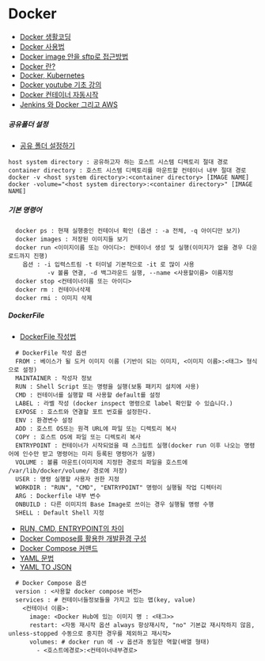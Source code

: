 # Docker
* [Docker 생활코딩](https://opentutorials.org/course/128/8657)
* [Docker 사용법](http://pyrasis.com/Docker/Docker-HOWTO)
* [Docker image 안을 sftp로 접근방법](https://m.blog.naver.com/PostView.nhn?blogId=alice_k106&logNo=220650722592&proxyReferer=https:%2F%2Fgeekcoders.tistory.com%2Fentry%2FDocker-Docker-%25EC%2584%25A4%25EC%25B9%2598%25EB%25B6%2580%25ED%2584%25B0-%25EA%25B8%25B0%25EB%25B3%25B8-%25EC%2582%25AC%25EC%259A%25A9)
* [Docker 란?](https://www.44bits.io/ko/post/easy-deploy-with-docker)
* [Docker, Kubernetes](https://medium.com/withj-kr/d-3eba3de2894e)
* [Docker youtube 기초 강의](https://www.youtube.com/watch?v=ePpiEy_C_jk&list=PLnIaYcDMsSczk-byS2iCDmQCfVU_KHWDk)
* [Docker 컨테이너 자동시작](https://help.iwinv.kr/manual/read.html?idx=572)
* [Jenkins 와 Docker 그리고 AWS](https://pks2974.medium.com/jenkins-%EC%99%80-docker-%EA%B7%B8%EB%A6%AC%EA%B3%A0-aws-cli-%EC%82%BD%EC%A7%88%EA%B8%B0-%EC%A0%95%EB%A6%AC%ED%95%98%EA%B8%B0-e728986960e2)
##### 공유폴더 설정
* [공유 폴더 설정하기](https://tttsss77.tistory.com/161)
```
host system directory : 공유하고자 하는 호스트 시스템 디렉토리 절대 경로
container directory : 호스트 시스템 디렉토리를 마운트할 컨테이너 내부 절대 경로
docker -v <host system directory>:<container directory> [IMAGE NAME]
docker -volume="<host system directory>:<container directory>" [IMAGE NAME]
```

##### 기본 명령어
```
  docker ps : 현재 실행중인 컨테이너 확인 (옵션 : -a 전체, -q 아이디만 보기)
  docker images : 저장된 이미지들 보기
  docker run <이미지이름 또는 아이디>: 컨테이너 생성 및 실행(이미지가 없을 경우 다운로드까지 진행)
    옵션 : -i 입력스트림 -t 터미널 기본적으로 -it 로 많이 사용
           -v 볼륨 연결, -d 백그라운드 실행, --name <사용할이름> 이름지정
  docker stop <컨테이너이름 또는 아이디>
  docker rm : 컨테이너삭제
  docker rmi : 이미지 삭제
```
##### DockerFile
* [DockerFile 작성법](https://velog.io/@seheon99/Dockerfile-%EC%9E%91%EC%84%B1-%EB%B0%A9%EB%B2%95-12)

```
  # DockerFile 작성 옵션
  FROM : 베이스가 될 도커 이미지 이름 (기반이 되는 이미지, <이미지 이름>:<태그> 형식으로 설정)
  MAINTAINER : 작성자 정보
  RUN : Shell Script 또는 명령을 실행(보통 패키지 설치에 사용)
  CMD : 컨테이너를 실행할 때 사용할 default를 설정
  LABEL : 라벨 작성 (docker inspect 명령으로 label 확인할 수 있습니다.)
  EXPOSE : 호스트와 연결할 포트 번호를 설정한다.
  ENV : 환경변수 설정
  ADD : 호스트 OS또는 원격 URL에 파일 또는 디렉토리 복사
  COPY : 호스트 OS에 파일 또는 디렉토리 복사
  ENTRYPOINT : 컨테이너가 시작되었을 때 스크립트 실행(docker run 이후 나오는 명령어에 인수만 받고 명령어는 미리 등록된 명령어가 실행)
  VOLUME : 볼륨 마운트(이미지에 지정한 경로의 파일을 호스트에 /var/lib/docker/volume/ 경로에 저장)
  USER : 명령 실행할 사용자 권한 지정
  WORKDIR : "RUN", "CMD", "ENTRYPOINT" 명령이 실행될 작업 디렉터리
  ARG : Dockerfile 내부 변수
  ONBUILD : 다른 이미지의 Base Image로 쓰이는 경우 실행될 명령 수행
  SHELL : Default Shell 지정
```
* [RUN, CMD, ENTRYPOINT의 차이](https://nirsa.tistory.com/66)
* [Docker Compose를 활용한 개발환경 구성](https://www.44bits.io/ko/post/almost-perfect-development-environment-with-docker-and-docker-compose)
* [Docker Compose 커맨드](https://www.daleseo.com/docker-compose/)
* [YAML 문법](https://subicura.com/k8s/prepare/yaml.html#%E1%84%80%E1%85%B5%E1%84%87%E1%85%A9%E1%86%AB%E1%84%86%E1%85%AE%E1%86%AB%E1%84%87%E1%85%A5%E1%86%B8)
* [YAML TO JSON](https://onlineyamltools.com/convert-yaml-to-json)
```
  # Docker Compose 옵션
  version : <사용할 docker compose 버전>
  services : # 컨테이너들정보들을 가지고 있는 맵(key, value)
    <컨테이너 이름>:
      image: <Docker Hub에 있는 이미지 명 : <태그>>
      restart: <자동 재시작 옵션 always 항상재시작, "no" 기본값 재시작하지 않음, unless-stopped 수동으로 중지한 경우를 제외하고 재시작>
      volumes: # docker run 에 -v 옵션과 동일한 역할(배열 형태)
        - <호스트에경로>:<컨테이너내부경로>
            
```
